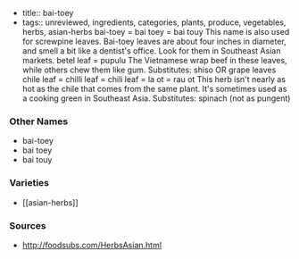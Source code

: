 - title:: bai-toey
- tags:: unreviewed, ingredients, categories, plants, produce, vegetables, herbs, asian-herbs
bai-toey = bai toey = bai touy This name is also used for screwpine leaves. Bai-toey leaves are about four inches in diameter, and smell a bit like a dentist's office. Look for them in Southeast Asian markets. betel leaf = pupulu The Vietnamese wrap beef in these leaves, while others chew them like gum. Substitutes: shiso OR grape leaves chile leaf = chilli leaf = chili leaf = la ot = rau ot This herb isn't nearly as hot as the chile that comes from the same plant. It's sometimes used as a cooking green in Southeast Asia. Substitutes: spinach (not as pungent)

### Other Names

* bai-toey
* bai toey
* bai touy

### Varieties

* [[asian-herbs]]

### Sources
* http://foodsubs.com/HerbsAsian.html
